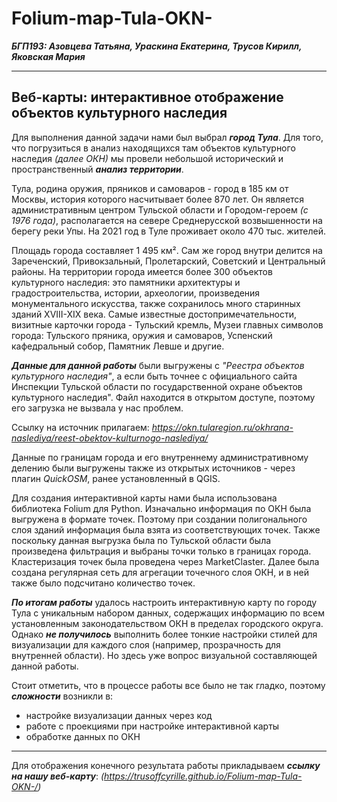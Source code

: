 # Folium-map-Tula-OKN-
***БГП193: Азовцева Татьяна, Ураскина Екатерина, Трусов Кирилл, Яковская Мария***
____
## Веб-карты: интерактивное отображение объектов культурного наследия

Для выполнения данной задачи нами был выбрал ***город Тула***. Для того, что погрузиться в анализ находящихся там объектов культурного наследия *(далее ОКН)* мы провели небольшой исторический и пространственный ***анализ территории***.

Тула, родина оружия, пряников и самоваров - город в 185 км от Москвы, история которого насчитывает более 870 лет. Он является административным центром Тульской области и Городом-героем *(c 1976 года)*, располагается на севере Среднерусской возвышенности на берегу реки Упы. На 2021 год в Туле проживает около 470 тыс. жителей.

Площадь города составляет 1 495 км². Сам же город внутри делится на Зареченский, Привокзальный, Пролетарский, Советский и Центральный районы. На территории города имеется более 300 объектов культурного наследия: это памятники архитектуры и градостроительства, истории, археологии, произведения монументального искусства, также сохранилось много старинных зданий XVIII-XIX века. Самые известные достопримечательности, визитные карточки города - Тульский кремль, Музеи главных символов города: Тульского пряника, оружия и самоваров, Успенский кафедральный собор, Памятник Левше и другие.

***Данные для данной работы*** были выгружены с *"Реестра объектов культурного наследия"*, а если быть точнее с официального сайта Инспекции Тульской области по государственной охране объектов культурного наследия". Файл находится в открытом доступе, поэтому его загрузка не вызвала у нас проблем.

Ссылку на источник прилагаем:
*https://okn.tularegion.ru/okhrana-naslediya/reest-obektov-kulturnogo-naslediya/*

Данные по границам города и его внутреннему административному делению были выгружены также из открытых источников - через плагин *QuickOSM*, ранее установленный в QGIS.

Для создания интерактивной карты нами была использована библиотека Folium для Python. Изначально информация по ОКН была выгружена в формате точек. Поэтому при создании полигонального слоя зданий информация была взята из соответствующих точек. Также поскольку данная выгрузка была по Тульской области была произведена фильтрация и выбраны точки только в границах города. Кластеризация точек была проведена через MarketClaster. Далее была создана регулярная сеть для агрегации точечного слоя ОКН, и в ней также было подсчитано количество точек.

***По итогам работы*** удалось настроить интерактивную карту по городу Тула с уникальным набором данных, содержащих информацию по всем установленным законодательством ОКН в пределах городского округа.
Однако ***не получилось*** выполнить более тонкие настройки стилей для визуализации для каждого слоя (например, прозрачность для внутренней области). Но здесь уже вопрос визуальной составляющей данной работы.

Стоит отметить, что в процессе работы все было не так гладко, поэтому ***сложности*** возникли в: 
- настройке визуализации данных через код 
- работе с проекциями при настройке интерактивной карты 
- обработке данных по ОКН
____
Для отображения конечного результата работы прикладываем ***ссылку на нашу веб-карту***:
*(https://trusoffcyrille.github.io/Folium-map-Tula-OKN-/)*
